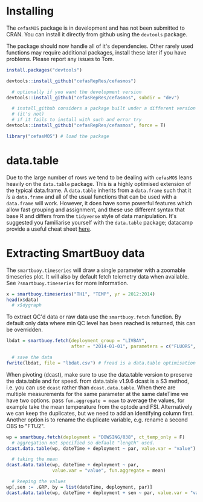 # Installing

The `cefasMOS` package is in development and has not been submitted to CRAN.
You can install it directly from github using the `devtools` package.

The package should now handle all of it's dependencies.
Other rarely used functions may require additional packages, install these later if you have problems.
Please report any issues to Tom.

```r
install.packages("devtools")

devtools::install_github("cefasRepRes/cefasmos")

  # optionally if you want the development version
devtools::install_github("cefasRepRes/cefasmos", subdir = "dev")

  # install_github considers a package built under a different version of R an error
  # (it's not)
  # if it fails to install with such and error try
devtools::install_github("cefasRepRes/cefasmos", force = T)
```


```r
library("cefasMOS") # load the package
```

# data.table

Due to the large number of rows we tend to be dealing with `cefasMOS` leans heavily on the `data.table` package.
This is a highly optimised extension of the typical data.frame.
A `data.table` inherits from a `data.frame` such that it *is* a `data.frame` and all of the usual functions that can be used with a `data.frame` will work.
However, it does have some powerful features which allow fast grouping and assignment, and these use different syntax that base R and differs from the `tidyverse` style of data manipulation.
It's suggested you familiarise yourself with the `data.table` package; datacamp provide a useful cheat sheet [here]( https://www.datacamp.com/community/tutorials/data-table-cheat-sheet).

# Extracting SmartBuoy data

The `smartbuoy.timeseries` will draw a single parameter with a zoomable timeseries plot.
It will also by default fetch telemetry data when available.
See `?smartbuoy.timeseries` for more information.


```r
x = smartbuoy.timeseries("TH1", "TEMP", yr = 2012:2014)
head(x$data)
  # x$dygraph
```

To extract QC'd data or raw data use the `smartbuoy.fetch` function.
By default only data where min QC level has been reached is returned, this can be overridden.


```r
lbdat = smartbuoy.fetch(deployment_group = "LIVBAY",
                        after = "2014-01-01", parameters = c("FLUORS", "TOXN"))

  # save the data
fwrite(lbdat, file = "lbdat.csv") # fread is a data.table optimisation of write.csv
```

When pivoting (dcast), make sure to use the data.table version to preserve the data.table and for speed.
from data.table v1.9.6 dcast is a S3 method, i.e. you can use `dcast` rather than `dcast.data.table`.
When there are multiple measurements for the same parameter at the same dateTime we have two options.
pass `fun.aggregate = mean` to average the values, for example take the mean temperature from the optode and FSI.
Alternatively we can keep the duplicates, but we need to add an identifying column first.
Another option is to rename the duplicate variable, e.g. rename a second OBS to "FTU2".


```r
wp = smartbuoy.fetch(deployment = "DOWSING/038", ct_temp_only = F)
  # aggregation not specified so default "length" used.
dcast.data.table(wp, dateTime + deployment ~ par, value.var = "value")

  # taking the mean
dcast.data.table(wp, dateTime + deployment ~ par,
                 value.var = "value", fun.aggregate = mean)

  # keeping the values
wp[,sen := .GRP, by = list(dateTime, deployment, par)]
dcast.data.table(wp, dateTime + deployment + sen ~ par, value.var = "value")
```
